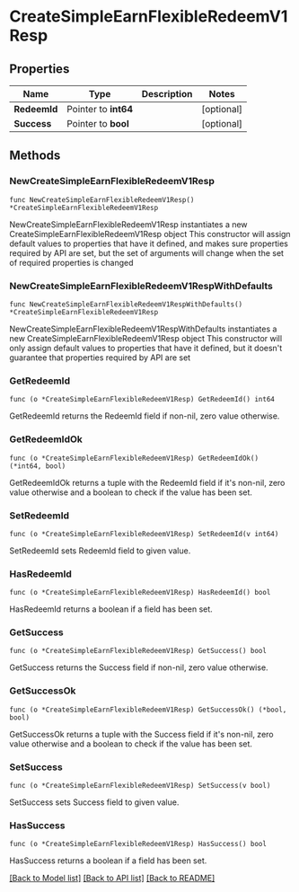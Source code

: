 # CreateSimpleEarnFlexibleRedeemV1Resp

## Properties

Name | Type | Description | Notes
------------ | ------------- | ------------- | -------------
**RedeemId** | Pointer to **int64** |  | [optional] 
**Success** | Pointer to **bool** |  | [optional] 

## Methods

### NewCreateSimpleEarnFlexibleRedeemV1Resp

`func NewCreateSimpleEarnFlexibleRedeemV1Resp() *CreateSimpleEarnFlexibleRedeemV1Resp`

NewCreateSimpleEarnFlexibleRedeemV1Resp instantiates a new CreateSimpleEarnFlexibleRedeemV1Resp object
This constructor will assign default values to properties that have it defined,
and makes sure properties required by API are set, but the set of arguments
will change when the set of required properties is changed

### NewCreateSimpleEarnFlexibleRedeemV1RespWithDefaults

`func NewCreateSimpleEarnFlexibleRedeemV1RespWithDefaults() *CreateSimpleEarnFlexibleRedeemV1Resp`

NewCreateSimpleEarnFlexibleRedeemV1RespWithDefaults instantiates a new CreateSimpleEarnFlexibleRedeemV1Resp object
This constructor will only assign default values to properties that have it defined,
but it doesn't guarantee that properties required by API are set

### GetRedeemId

`func (o *CreateSimpleEarnFlexibleRedeemV1Resp) GetRedeemId() int64`

GetRedeemId returns the RedeemId field if non-nil, zero value otherwise.

### GetRedeemIdOk

`func (o *CreateSimpleEarnFlexibleRedeemV1Resp) GetRedeemIdOk() (*int64, bool)`

GetRedeemIdOk returns a tuple with the RedeemId field if it's non-nil, zero value otherwise
and a boolean to check if the value has been set.

### SetRedeemId

`func (o *CreateSimpleEarnFlexibleRedeemV1Resp) SetRedeemId(v int64)`

SetRedeemId sets RedeemId field to given value.

### HasRedeemId

`func (o *CreateSimpleEarnFlexibleRedeemV1Resp) HasRedeemId() bool`

HasRedeemId returns a boolean if a field has been set.

### GetSuccess

`func (o *CreateSimpleEarnFlexibleRedeemV1Resp) GetSuccess() bool`

GetSuccess returns the Success field if non-nil, zero value otherwise.

### GetSuccessOk

`func (o *CreateSimpleEarnFlexibleRedeemV1Resp) GetSuccessOk() (*bool, bool)`

GetSuccessOk returns a tuple with the Success field if it's non-nil, zero value otherwise
and a boolean to check if the value has been set.

### SetSuccess

`func (o *CreateSimpleEarnFlexibleRedeemV1Resp) SetSuccess(v bool)`

SetSuccess sets Success field to given value.

### HasSuccess

`func (o *CreateSimpleEarnFlexibleRedeemV1Resp) HasSuccess() bool`

HasSuccess returns a boolean if a field has been set.


[[Back to Model list]](../README.md#documentation-for-models) [[Back to API list]](../README.md#documentation-for-api-endpoints) [[Back to README]](../README.md)


